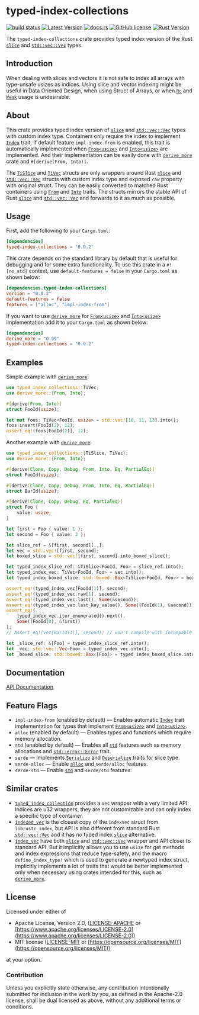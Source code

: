 # typed-index-collections

[![build status](https://travis-ci.org/zheland/typed-index-collections.svg?branch=master)](https://travis-ci.org/zheland/typed-index-collections)
[![Latest Version](https://img.shields.io/crates/v/typed-index-collections.svg)](https://crates.io/crates/typed-index-collections)
[![docs.rs](https://docs.rs/typed-index-collections/badge.svg)](https://docs.rs/typed-index-collections)
[![GitHub license](https://img.shields.io/crates/l/typed-index-collections)](https://github.com/zheland/typed-index-collections/#license)
[![Rust Version](https://img.shields.io/badge/rustc-1.41+-lightgray.svg)](https://blog.rust-lang.org/2020/01/30/Rust-1.41.0.html)

The `typed-index-collections` crate provides
typed index version of the Rust [`slice`] and [`std::vec::Vec`] types.

## Introduction

When dealing with slices and vectors it is not safe to index all arrays
with type-unsafe usizes as indices.
Using slice and vector indexing might be useful in Data Oriented Design,
when using Struct of Arrays, or when [`Rc`] and [`Weak`] usage is undesirable.

## About

This crate provides typed index version of [`slice`] and [`std::vec::Vec`]
types with custom index type.
Containers only require the index to implement [`Index`] trait.
If default feature `impl-index-from` is enabled, this trait is automatically implemented
when [`From<usize>`] and [`Into<usize>`] are implemented.
And their implementation can be easily done
with [`derive_more`] crate and `#[derive(From, Into)]`.

The [`TiSlice`] and [`TiVec`] structs are only wrappers
around Rust [`slice`] and [`std::vec::Vec`] structs with custom index type
and exposed `raw` property with original struct.
They can be easily converted to matched Rust containers using [`From`] and [`Into`] traits.
The structs mirrors the stable API of Rust [`slice`] and [`std::vec::Vec`]
and forwards to it as much as possible.

## Usage

First, add the following to your `Cargo.toml`:

```toml
[dependencies]
typed-index-collections = "0.0.2"
```

This crate depends on the standard library by default that is useful
for debugging and for some extra functionality.
To use this crate in a `#![no_std]` context, use `default-features = false`
in your `Cargo.toml` as shown below:

```toml
[dependencies.typed-index-collections]
version = "0.0.2"
default-features = false
features = ["alloc", "impl-index-from"]
```

If you want to use [`derive_more`] for [`From<usize>`] and [`Into<usize>`] implementation
add it to your `Cargo.toml` as shown below:

```toml
[dependencies]
derive_more = "0.99"
typed-index-collections = "0.0.2"
```

## Examples

Simple example with [`derive_more`]:
```rust
use typed_index_collections::TiVec;
use derive_more::{From, Into};

#[derive(From, Into)]
struct FooId(usize);

let mut foos: TiVec<FooId, usize> = std::vec![10, 11, 13].into();
foos.insert(FooId(2), 12);
assert_eq!(foos[FooId(2)], 12);
```

Another example with [`derive_more`]:
```rust
use typed_index_collections::{TiSlice, TiVec};
use derive_more::{From, Into};

#[derive(Clone, Copy, Debug, From, Into, Eq, PartialEq)]
struct FooId(usize);

#[derive(Clone, Copy, Debug, From, Into, Eq, PartialEq)]
struct BarId(usize);

#[derive(Clone, Copy, Debug, Eq, PartialEq)]
struct Foo {
    value: usize,
}

let first = Foo { value: 1 };
let second = Foo { value: 2 };

let slice_ref = &[first, second][..];
let vec = std::vec![first, second];
let boxed_slice = std::vec![first, second].into_boxed_slice();

let typed_index_slice_ref: &TiSlice<FooId, Foo> = slice_ref.into();
let typed_index_vec: TiVec<FooId, Foo> = vec.into();
let typed_index_boxed_slice: std::boxed::Box<TiSlice<FooId, Foo>> = boxed_slice.into();

assert_eq!(typed_index_vec[FooId(1)], second);
assert_eq!(typed_index_vec.raw[1], second);
assert_eq!(typed_index_vec.last(), Some(&second));
assert_eq!(typed_index_vec.last_key_value(), Some((FooId(1), &second)));
assert_eq!(
    typed_index_vec.iter_enumerated().next(),
    Some((FooId(0), &first))
);
// assert_eq!(vec[BarId(1)], second); // won't compile with incompable index

let _slice_ref: &[Foo] = typed_index_slice_ref.into();
let _vec: std::vec::Vec<Foo> = typed_index_vec.into();
let _boxed_slice: std::boxed::Box<[Foo]> = typed_index_boxed_slice.into();
```

## Documentation

[API Documentation]

## Feature Flags

- `impl-index-from` (enabled by default) &mdash; Enables automatic [`Index`]
  trait implementation for types that implement [`From<usize>`] and [`Into<usize>`].
- `alloc` (enabled by default) &mdash; Enables types and functions
  which require memory allocation.
- `std` (enabled by default) &mdash; Enables all [`std`] features
  such as memory allocations and [`std::error::Error`] trait.
- `serde` &mdash; Implements [`Serialize`] and [`Deserialize`] traits for slice type.
- `serde-alloc` &mdash; Enable [`alloc`] and `serde/alloc` features.
- `serde-std` &mdash; Enable [`std`] and `serde/std` features.

## Similar crates

- [`typed_index_collection`] provides a `Vec` wrapper with a very limited API.
  Indices are u32 wrappers,
  they are not customizable and can only index a specific type of container.
- [`indexed_vec`] is the closest copy of the `IndexVec` struct from `librustc_index`,
  but API is also different from standard Rust [`std::vec::Vec`]
  and it has no typed index [`slice`] alternative.
- [`index_vec`] have both [`slice`] and [`std::vec::Vec`] wrapper
  and API closer to standard API.
  But it implicitly allows you to use `usize` for get methods and index expressions
  that reduce type-safety,
  and the macro `define_index_type!` which is used to generate a newtyped index struct,
  implicitly implements a lot of traits that would be better implemented
  only when necessary using crates intended for this, such as [`derive_more`].

## License

Licensed under either of

- Apache License, Version 2.0,
  ([LICENSE-APACHE](LICENSE-APACHE) or
  [https://www.apache.org/licenses/LICENSE-2.0](https://www.apache.org/licenses/LICENSE-2.0))
- MIT license ([LICENSE-MIT](LICENSE-MIT) or
  [https://opensource.org/licenses/MIT](https://opensource.org/licenses/MIT))

at your option.

### Contribution

Unless you explicitly state otherwise, any contribution intentionally submitted
for inclusion in the work by you, as defined in the Apache-2.0 license,
shall be dual licensed as above, without any
additional terms or conditions.

[`TiSlice`]: https://docs.rs/typed-index-collections/*/typed_index_collections/struct.TiSlice.html
[`TiVec`]: https://docs.rs/typed-index-collections/*/typed_index_collections/struct.TiVec.html
[`Index`]: https://docs.rs/typed-index-collections/*/typed_index_collections/trait.Index.html
[API Documentation]: https://docs.rs/typed-index-collections
[`std`]: https://doc.rust-lang.org/std/index.html
[`alloc`]: https://doc.rust-lang.org/alloc/index.html
[`slice`]: https://doc.rust-lang.org/std/primitive.slice.html
[`Rc`]: https://doc.rust-lang.org/std/rc/struct.Rc.html
[`Weak`]: https://doc.rust-lang.org/std/rc/struct.Weak.html
[`std::vec::Vec`]: https://doc.rust-lang.org/std/vec/struct.Vec.html
[`std::error::Error`]: https://doc.rust-lang.org/std/error/trait.Error.html
[`From`]: https://doc.rust-lang.org/std/convert/trait.From.html
[`Into`]: https://doc.rust-lang.org/std/convert/trait.Into.html
[`From<usize>`]: https://doc.rust-lang.org/std/convert/trait.From.html
[`Into<usize>`]: https://doc.rust-lang.org/std/convert/trait.Into.html
[`derive_more`]: https://crates.io/crates/derive_more
[`typed_index_collection`]: https://crates.io/crates/typed_index_collection
[`indexed_vec`]: https://crates.io/crates/indexed_vec
[`index_vec`]: https://crates.io/crates/index_vec
[`Serialize`]: https://docs.serde.rs/serde/trait.Serialize.html
[`Deserialize`]: https://docs.serde.rs/serde/trait.Deserialize.html

